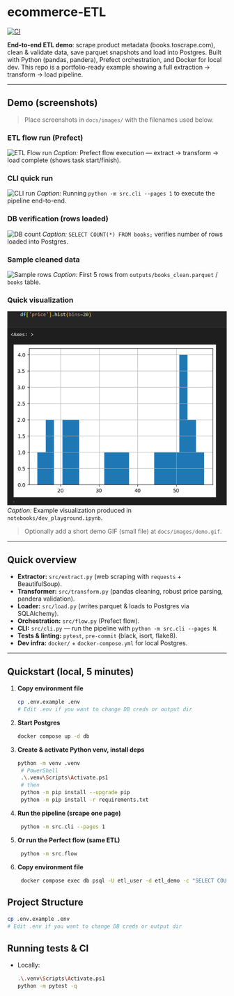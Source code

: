 # ecommerce-ETL

[![CI](https://github.com/EthoKikon/ecommerce-ETL/actions/workflows/ci.yml/badge.svg)](https://github.com/EthoKikon/ecommerce-ETL/actions/workflows/ci.yml)

**End-to-end ETL demo**: scrape product metadata (books.toscrape.com), clean & validate data, save parquet snapshots and load into Postgres. Built with Python (pandas, pandera), Prefect orchestration, and Docker for local dev. This repo is a portfolio-ready example showing a full extraction → transform → load pipeline.

---

## Demo (screenshots)

> Place screenshots in `docs/images/` with the filenames used below.

### ETL flow run (Prefect)

![ETL Flow run](docs/images/flow_run.png)
_Caption:_ Prefect flow execution — extract → transform → load complete (shows task start/finish).

### CLI quick run

![CLI run](docs/images/cli_run.png)
_Caption:_ Running `python -m src.cli --pages 1` to execute the pipeline end-to-end.

### DB verification (rows loaded)

![DB count](docs/images/db_count.png)
_Caption:_ `SELECT COUNT(*) FROM books;` verifies number of rows loaded into Postgres.

### Sample cleaned data

![Sample rows](docs/images/sample_rows.png)
_Caption:_ First 5 rows from `outputs/books_clean.parquet` / `books` table.

### Quick visualization

![Price histogram](docs/images/price_hist.png)
_Caption:_ Example visualization produced in `notebooks/dev_playground.ipynb`.

> Optionally add a short demo GIF (small file) at `docs/images/demo.gif`.

---

## Quick overview

- **Extractor:** `src/extract.py` (web scraping with `requests` + BeautifulSoup).
- **Transformer:** `src/transform.py` (pandas cleaning, robust price parsing, pandera validation).
- **Loader:** `src/load.py` (writes parquet & loads to Postgres via SQLAlchemy).
- **Orchestration:** `src/flow.py` (Prefect flow).
- **CLI:** `src/cli.py` — run the pipeline with `python -m src.cli --pages N`.
- **Tests & linting:** `pytest`, `pre-commit` (black, isort, flake8).
- **Dev infra:** `docker/` + `docker-compose.yml` for local Postgres.

---

## Quickstart (local, 5 minutes)

1. **Copy environment file**
   ```bash
   cp .env.example .env
   # Edit .env if you want to change DB creds or output dir
   ```
2. **Start Postgres**
   ```bash
   docker compose up -d db
   ```
3. **Create & activate Python venv, install deps**
   ```bash
   python -m venv .venv
    # PowerShell
    .\.venv\Scripts\Activate.ps1
    # then
    python -m pip install --upgrade pip
    python -m pip install -r requirements.txt
   ```
4. **Run the pipeline (srcape one page)**
   ```bash
    python -m src.cli --pages 1
   ```
5. **Or run the Perfect flow (same ETL)**
   ```bash
    python -m src.flow
   ```
6. **Copy environment file**
   ```bash
    docker compose exec db psql -U etl_user -d etl_demo -c "SELECT COUNT(*) FROM books;"
   ```

## Project Structure

```bash
cp .env.example .env
# Edit .env if you want to change DB creds or output dir
```

## Running tests & CI

- Locally:
  ```bash
  .\.venv\Scripts\Activate.ps1
  python -m pytest -q
  ```
